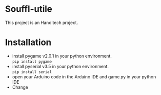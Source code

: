 # Souffl-utile
This project is an Handitech project.

# Installation
 * install pygame v2.0.1 in your python environment.</br>
 ```pip install pygame```
 * install pyserial v3.5 in your python environment.</br>
 ```pip install serial```
 * open your Arduino code in the Arduino IDE and game.py in your python IDE
 * Change 
